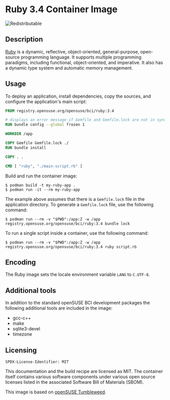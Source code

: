 # Ruby 3.4 Container Image

![Redistributable](https://img.shields.io/badge/Redistributable-Yes-green)

## Description

[Ruby](https://www.ruby-lang.org/) is a dynamic, reflective, object-oriented, general-purpose, open-source programming language. It supports multiple programming paradigms, including functional, object-oriented, and imperative. It also has a dynamic type system and automatic memory management.

## Usage

To deploy an application, install dependencies, copy the sources, and configure the application's main script:

```Dockerfile
FROM registry.opensuse.org/opensuse/bci/ruby:3.4

# displays an error message if Gemfile and Gemfile.lock are not in sync
RUN bundle config --global frozen 1

WORKDIR /app

COPY Gemfile Gemfile.lock ./
RUN bundle install

COPY . .

CMD [ "ruby", "./main-script.rb" ]
```

Build and run the container image:

```ShellSession
$ podman build -t my-ruby-app .
$ podman run -it --rm my-ruby-app
```

The example above assumes that there is a `Gemfile.lock` file in the application directory.
To generate a `Gemfile.lock` file, use the following command:

```ShellSession
$ podman run --rm -v "$PWD":/app:Z -w /app registry.opensuse.org/opensuse/bci/ruby:3.4 bundle lock
```

To run a single script inside a container, use the following command:

```ShellSession
$ podman run --rm -v "$PWD":/app:Z -w /app registry.opensuse.org/opensuse/bci/ruby:3.4 ruby script.rb
```

## Encoding

The Ruby image sets the locale environment variable `LANG` to `C.UTF-8`.

## Additional tools

In addition to the standard openSUSE BCI development packages the following
additional tools are included in the image:

- gcc-c++
- make
- sqlite3-devel
- timezone

## Licensing

`SPDX-License-Identifier: MIT`

This documentation and the build recipe are licensed as MIT.
The container itself contains various software components under various open source licenses listed in the associated
Software Bill of Materials (SBOM).

This image is based on [openSUSE Tumbleweed](https://get.opensuse.org/tumbleweed/).
